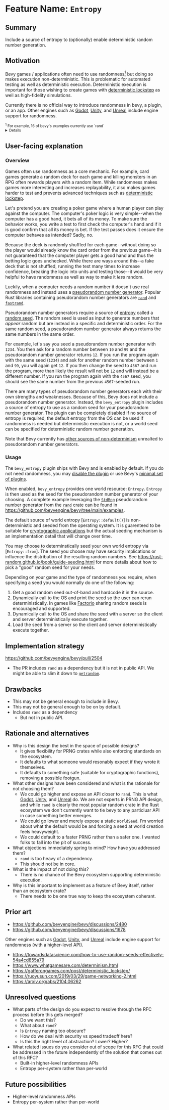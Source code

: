 # Feature Name: `Entropy`

## Summary

Include a source of entropy to (optionally) enable deterministic random number generation.

## Motivation

Bevy games / applications often need to use randomness[<sup>1</sup>](#1) but doing so makes execution non-deterministic. This is problematic for automated testing as well as deterministic execution. Deterministic execution is important for those wishing to create games with [deterministic lockstep](https://gafferongames.com/post/deterministic_lockstep/) as well as high-fidelity simulations.

Currently there is no official way to introduce randomness in bevy, a plugin, or an app. Other engines such as [Godot](https://docs.godotengine.org/en/stable/tutorials/math/random_number_generation.html), [Unity](https://docs.unity3d.com/ScriptReference/Random.html), and [Unreal](https://docs.unrealengine.com/4.27/en-US/BlueprintAPI/Math/Random/) include engine support for randomness.

<small>
<sup>1</sup><a name="1"></a> For example, 16 of bevy's examples currently use `rand`
<details>
<pre>
examples/games/contributors.rs
examples/games/alien_cake_addict.rs
examples/async_tasks/external_source_external_thread.rs
examples/async_tasks/async_compute.rs
examples/ecs/iter_combinations.rs
examples/stress_tests/transform_hierarchy.rs
examples/stress_tests/many_lights.rs
examples/animation/custom_skinned_mesh.rs
examples/stress_tests/bevymark.rs
examples/stress_tests/many_sprites.rs
examples/ecs/parallel_query.rs
examples/ecs/component_change_detection.rs
examples/ecs/ecs_guide.rs
examples/app/random.rs
crates/bevy_ecs/examples/resources.rs
crates/bevy_ecs/examples/change_detection.rs
</pre>
</details>
</small>

## User-facing explanation

### Overview

Games often use randomness as a core mechanic. For example, card games generate a random deck for each game and killing monsters in an RPG often rewards players with a random item. While randomness makes games more interesting and increases replayability, it also makes games harder to test and prevents advanced techniques such as [deterministic lockstep](https://gafferongames.com/post/deterministic_lockstep/).

Let's pretend you are creating a poker game where a human player can play against the computer. The computer's poker logic is very simple--when the computer has a good hand, it bets all of its money. To make sure the behavior works, you write a test to first check the computer's hand and if it is good confirm that all its money is bet. If the test passes does it ensure the computer behaves as intended? Sadly, no.

Because the deck is randomly shuffled for each game--without doing so the player would already know the card order from the previous game--it is not guaranteed that the computer player gets a good hand and thus the betting logic goes unchecked. While there are ways around this--a fake deck that is not shuffled, running the test many times to increase confidence, breaking the logic into units and testing those--it would be very helpful to have randomness as well as way to make it _less_ random.

Luckily, when a computer needs a random number it doesn't use real randomness and instead uses a [pseudorandom number generator](https://en.wikipedia.org/wiki/Pseudorandom_number_generator). Popular Rust libraries containing pseudorandom number generators are [`rand`](https://crates.io/crates/rand) and [`fastrand`](https://crates.io/crates/fastrand).

Pseudorandom number generators require a source of [entropy](https://en.wikipedia.org/wiki/Entropy) called a [random seed](https://en.wikipedia.org/wiki/Random_seed). The random seed is used as input to generate numbers that _appear_ random but are instead in a specific and deterministic order. For the same random seed, a pseudorandom number generator always returns the same numbers in the same order.

For example, let's say you seed a pseudorandom number generator with `1234`. You then ask for a random number between `10` and `99` and the pseudorandom number generator returns `12`. If you run the program again with the same seed (`1234`) and ask for another random number between `1` and `99`, you will again get `12`. If you then change the seed to `4567` and run the program, more than likely the result will not be `12` and will instead be a different number. If you run the program again with the `4567` seed, you should see the same number from the previous `4567`-seeded run. 

There are many types of pseudorandom number generators each with their own strengths and weaknesses. Because of this, Bevy does not include a pseudorandom number generator. Instead, the `bevy_entropy` plugin includes a source of entropy to use as a random seed for your pseudorandom number generator.  The plugin can be completely disabled if no source of entropy is required, the default entropy from the OS can be used if randomness is needed but deterministic execution is not, or a world seed can be specified for deterministic random number generation.

Note that Bevy currently has [other sources of non-determinism](https://github.com/bevyengine/bevy/discussions/2480) unrealted to pseudorandom number generators.

### Usage

The `bevy_entropy` plugin ships with Bevy and is enabled by default. If you do not need randomness, you may [disable the plugin](https://docs.rs/bevy/latest/bevy/app/struct.PluginGroupBuilder.html#method.disable) or use Bevy's [minimal set of plugins](https://docs.rs/bevy/latest/bevy/struct.MinimalPlugins.html).

When enabled, `bevy_entropy` provides one world resource: `Entropy`. `Entropy` is then used as the seed for the pseudorandom number generator of your choosing. A complete example leveraging the [`StdRng`](https://docs.rs/rand/latest/rand/rngs/struct.StdRng.html) pseudorandom number generator from the [`rand`](https://crates.io/crates/rand) crate can be found in https://github.com/bevyengine/bevy/tree/main/examples.

The default source of world entropy [`Entropy::default()`] is non-deterministic and seeded from the operating system. It is guarenteed to be suitable for [cryptographic applications](https://en.wikipedia.org/wiki/Pseudorandom_number_generator#Cryptographic_PRNGs) but the actual seeding mechanism is an implementation detail that will change over time.

You may choose to determinstically seed your own world entropy via [`Entropy::from`]. The  seed you choose may have security implications or influence the distribution of the resulting random numbers. See https://rust-random.github.io/book/guide-seeding.html for more details about how to pick a "good" random seed for your needs.

Depending on your game and the type of randomness you require, when specifying a seed you would normally do one of the following:

1. Get a good random seed out-of-band and hardcode it in the source.
2. Dynamically call to the OS and print the seed so the user can rerun deterministically. In games like [Factorio](https://www.factorio.com/) sharing random seeds is encouraged and supported.
3. Dynamically call to the OS and share the seed with a server so the client and server deterministically execute together.
4. Load the seed from a server so the client and server deterministically execute together.


## Implementation strategy

https://github.com/bevyengine/bevy/pull/2504

- The PR includes `rand` as a dependency but it is not in public API. We might be able to slim it down to [`getrandom`](https://crates.io/crates/getrandom).


## Drawbacks

- This may not be general enough to include in Bevy.
- This may not be general enough to be on by default.
- Includes `rand` as a dependency
  - But not in public API.

## Rationale and alternatives

- Why is this design the best in the space of possible designs?
  - It gives flexibility for PRNG crates while also enforcing standards on the ecosystem. 
  - It defaults to what someone would resonably expect if they wrote it themselves.
  - It defaults to something safe (suitable for cryptographic functions), removing a possible footgun.
- What other designs have been considered and what is the rationale for not choosing them?
  - We could go higher and expose an API closer to `rand`. This is what [Godot](https://docs.godotengine.org/en/stable/tutorials/math/random_number_generation.html), [Unity](https://docs.unity3d.com/ScriptReference/Random.html), and [Unreal](https://docs.unrealengine.com/4.27/en-US/BlueprintAPI/Math/Random/) do. We are not experts in PRNG API design, and while `rand` is clearly the most popular random crate in the Rust ecosystem we don't currently want to tie bevy to any particluar API in case something better emerges.
  - We could go lower and merely expose a static `WorldSeed`. I'm worried about what the default would be and forcing a seed at world creation feels heavyweight.
  - We could default to a faster PRNG rather than a safer one. I wanted folks to fall into the pit of success.
- What objections immediately spring to mind? How have you addressed them?
  - `rand` is too heavy of a dependency.
  - This should not be in core.
- What is the impact of not doing this?
  - There is no chance of the Bevy ecosystem supporting deterministic execution.
- Why is this important to implement as a feature of Bevy itself, rather than an ecosystem crate?
  - There needs to be one true way to keep the ecosystem coherant.

## Prior art

* https://github.com/bevyengine/bevy/discussions/2480
* https://github.com/bevyengine/bevy/discussions/1678

Other engines such as [Godot](https://docs.godotengine.org/en/stable/tutorials/math/random_number_generation.html), [Unity](https://docs.unity3d.com/ScriptReference/Random.html), and [Unreal](https://docs.unrealengine.com/4.27/en-US/BlueprintAPI/Math/Random/) include engine support for randomness (with a higher-level API).

* https://towardsdatascience.com/how-to-use-random-seeds-effectively-54a4cd855a79
* https://www.whatgamesare.com/determinism.html
* https://gafferongames.com/post/deterministic_lockstep/
* https://ruoyusun.com/2019/03/29/game-networking-2.html
* https://arxiv.org/abs/2104.06262

## Unresolved questions

- What parts of the design do you expect to resolve through the RFC process before this gets merged?
  - Do we want this?
  - What about `rand`?
  - Is `Entropy` naming too obscure?
  - How do we deal with security vs speed tradeoff here?
  - Is this the right level of abstraction? Lower? Higher?
- What related issues do you consider out of scope for this RFC that could be addressed in the future independently of the solution that comes out of this RFC?
  - Built-in higher-level randomness APIs
  - Entropy per-system rather than per-world

## Future possibilities

- Higher-level randomness APIs
- Entropy per-system rather than per-world
